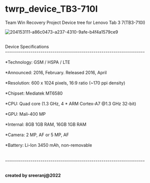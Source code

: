 # twrp_device_TB3-710I
Team Win Recovery Project Device tree for Lenovo Tab 3 7(TB3-710I)



![204153111-a86c0473-a237-4310-9afe-b4f4a1579ce9](https://user-images.githubusercontent.com/117749041/204713046-80210390-04f2-409c-9bfd-1187585d2719.png)




<br/>
Device Specifications<br/>
-----------------------------------------------------------------------
<br/>
<br/>
*Technology: 	GSM / HSPA / LTE<br/>
<br/>
*Announced: 	2016, February. Released 2016, April<br/>
<br/>
*Resolution: 	600 x 1024 pixels, 16:9 ratio (~170 ppi density)<br/>
<br/>
*Chipset: 	Mediatek MT6580<br/>
<br/>
*CPU: 	Quad core (1.3 GHz, 4 * ARM Cortex-A7 @1.3 GHz 32-bit)<br/>
<br/>
*GPU: 	Mali-400 MP<br/>
<br/>
*Internal: 	8GB 1GB RAM, 16GB 1GB RAM<br/>
<br/>
*Camera: 	2 MP, AF or 5 MP, AF<br/>
<br/>
*Battery: Li-Ion 3450 mAh, non-removable	<br/>
<br/>


<br/>
-----------------------------------------------------------------------
<br/>
<br/>

**created by sreeranj@2022**
